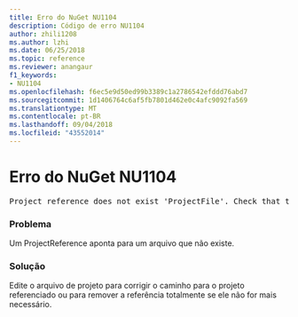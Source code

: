 ```yaml
---
title: Erro do NuGet NU1104
description: Código de erro NU1104
author: zhili1208
ms.author: lzhi
ms.date: 06/25/2018
ms.topic: reference
ms.reviewer: anangaur
f1_keywords:
- NU1104
ms.openlocfilehash: f6ec5e9d50ed99b3389c1a2786542efddd76abd7
ms.sourcegitcommit: 1d1406764c6af5fb7801d462e0c4afc9092fa569
ms.translationtype: MT
ms.contentlocale: pt-BR
ms.lasthandoff: 09/04/2018
ms.locfileid: "43552014"
---
```

# <a name="nuget-error-nu1104"></a>Erro do NuGet NU1104

<pre>Project reference does not exist 'ProjectFile'. Check that the project reference is valid and that the project file exists.</pre>

### <a name="issue"></a>Problema
Um ProjectReference aponta para um arquivo que não existe.

### <a name="solution"></a>Solução
Edite o arquivo de projeto para corrigir o caminho para o projeto referenciado ou para remover a referência totalmente se ele não for mais necessário.